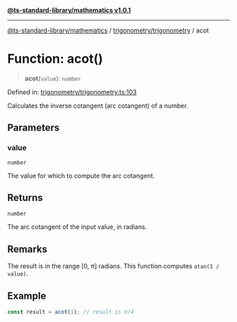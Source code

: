 [**@ts-standard-library/mathematics v1.0.1**](../../../README.md)

***

[@ts-standard-library/mathematics](../../../README.md) / [trigonometry/trigonometry](../README.md) / acot

# Function: acot()

> **acot**(`value`): `number`

Defined in: [trigonometry/trigonometry.ts:103](https://github.com/gabaudette/ts-stdlib/blob/7333da76bc775fbabd0907ad8519b912cfc2fe26/packages/mathematics/src/trigonometry/trigonometry.ts#L103)

Calculates the inverse cotangent (arc cotangent) of a number.

## Parameters

### value

`number`

The value for which to compute the arc cotangent.

## Returns

`number`

The arc cotangent of the input value, in radians.

## Remarks

The result is in the range [0, π] radians.
This function computes `atan(1 / value)`.

## Example

```ts
const result = acot(1); // result is π/4
```
